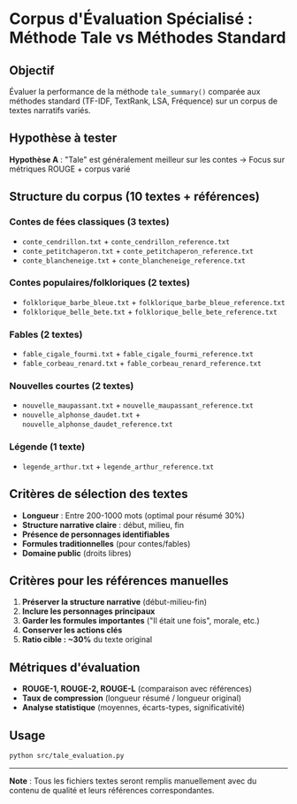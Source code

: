 # Corpus d'Évaluation Spécialisé : Méthode Tale vs Méthodes Standard

## Objectif
Évaluer la performance de la méthode `tale_summary()` comparée aux méthodes standard (TF-IDF, TextRank, LSA, Fréquence) sur un corpus de textes narratifs variés.

## Hypothèse à tester
**Hypothèse A** : "Tale" est généralement meilleur sur les contes
→ Focus sur métriques ROUGE + corpus varié

## Structure du corpus (10 textes + références)

### Contes de fées classiques (3 textes)
- `conte_cendrillon.txt` + `conte_cendrillon_reference.txt`
- `conte_petitchaperon.txt` + `conte_petitchaperon_reference.txt`  
- `conte_blancheneige.txt` + `conte_blancheneige_reference.txt`

### Contes populaires/folkloriques (2 textes)
- `folklorique_barbe_bleue.txt` + `folklorique_barbe_bleue_reference.txt`
- `folklorique_belle_bete.txt` + `folklorique_belle_bete_reference.txt`

### Fables (2 textes)
- `fable_cigale_fourmi.txt` + `fable_cigale_fourmi_reference.txt`
- `fable_corbeau_renard.txt` + `fable_corbeau_renard_reference.txt`

### Nouvelles courtes (2 textes)
- `nouvelle_maupassant.txt` + `nouvelle_maupassant_reference.txt`
- `nouvelle_alphonse_daudet.txt` + `nouvelle_alphonse_daudet_reference.txt`

### Légende (1 texte)
- `legende_arthur.txt` + `legende_arthur_reference.txt`

## Critères de sélection des textes
- **Longueur** : Entre 200-1000 mots (optimal pour résumé 30%)
- **Structure narrative claire** : début, milieu, fin
- **Présence de personnages identifiables**
- **Formules traditionnelles** (pour contes/fables)
- **Domaine public** (droits libres)

## Critères pour les références manuelles
1. **Préserver la structure narrative** (début-milieu-fin)
2. **Inclure les personnages principaux**
3. **Garder les formules importantes** ("Il était une fois", morale, etc.)
4. **Conserver les actions clés**
5. **Ratio cible : ~30%** du texte original

## Métriques d'évaluation
- **ROUGE-1, ROUGE-2, ROUGE-L** (comparaison avec références)
- **Taux de compression** (longueur résumé / longueur original)
- **Analyse statistique** (moyennes, écarts-types, significativité)

## Usage
```bash
python src/tale_evaluation.py
```

---
**Note** : Tous les fichiers textes seront remplis manuellement avec du contenu de qualité et leurs références correspondantes.
